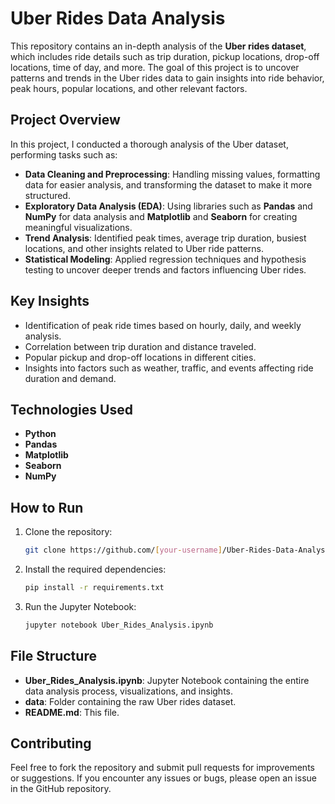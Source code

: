 # Uber Rides Data Analysis

This repository contains an in-depth analysis of the **Uber rides dataset**, which includes ride details such as trip duration, pickup locations, drop-off locations, time of day, and more. The goal of this project is to uncover patterns and trends in the Uber rides data to gain insights into ride behavior, peak hours, popular locations, and other relevant factors.

## Project Overview

In this project, I conducted a thorough analysis of the Uber dataset, performing tasks such as:
- **Data Cleaning and Preprocessing**: Handling missing values, formatting data for easier analysis, and transforming the dataset to make it more structured.
- **Exploratory Data Analysis (EDA)**: Using libraries such as **Pandas** and **NumPy** for data analysis and **Matplotlib** and **Seaborn** for creating meaningful visualizations.
- **Trend Analysis**: Identified peak times, average trip duration, busiest locations, and other insights related to Uber ride patterns.
- **Statistical Modeling**: Applied regression techniques and hypothesis testing to uncover deeper trends and factors influencing Uber rides.

## Key Insights

- Identification of peak ride times based on hourly, daily, and weekly analysis.
- Correlation between trip duration and distance traveled.
- Popular pickup and drop-off locations in different cities.
- Insights into factors such as weather, traffic, and events affecting ride duration and demand.

## Technologies Used

- **Python**  
- **Pandas**  
- **Matplotlib**  
- **Seaborn**  
- **NumPy**

## How to Run

1. Clone the repository:
    ```bash
    git clone https://github.com/[your-username]/Uber-Rides-Data-Analysis.git
    ```

2. Install the required dependencies:
    ```bash
    pip install -r requirements.txt
    ```

3. Run the Jupyter Notebook:
    ```bash
    jupyter notebook Uber_Rides_Analysis.ipynb
    ```

## File Structure

- **Uber_Rides_Analysis.ipynb**: Jupyter Notebook containing the entire data analysis process, visualizations, and insights.
- **data**: Folder containing the raw Uber rides dataset.
- **README.md**: This file.

## Contributing

Feel free to fork the repository and submit pull requests for improvements or suggestions. If you encounter any issues or bugs, please open an issue in the GitHub repository.

